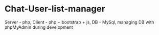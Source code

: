# Chat-User-list-manager
Server - php, Client - php + bootstrap + js, DB - MySql, managing DB with phpMyAdmin during development

